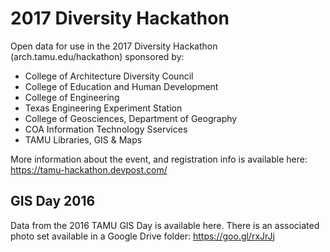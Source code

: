 # 2017 Diversity Hackathon


Open data for use in the 2017 Diversity Hackathon (arch.tamu.edu/hackathon) sponsored by: 

- College of Architecture Diversity Council
- College of Education and Human Development
- College of Engineering
- Texas Engineering Experiment Station
- College of Geosciences, Department of Geography 
- COA Information Technology Sservices
- TAMU Libraries, GIS & Maps

More information about the event, and registration info is available here: https://tamu-hackathon.devpost.com/


## GIS Day 2016

Data from the 2016 TAMU GIS Day is available here. There is an associated photo set available in a Google Drive folder: https://goo.gl/rxJrJj
